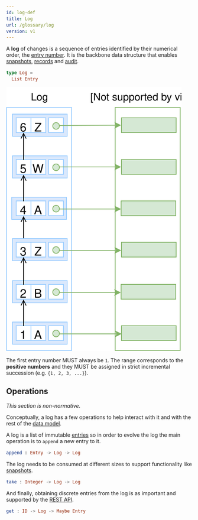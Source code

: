 ```yaml
---
id: log-def
title: Log
url: /glossary/log
version: v1
---
```


A **log** of changes is a sequence of entries identified by
their numerical order, the [entry number](/v1/glossary/entry#number).
It is the backbone data structure that enables [snapshots](/v1/glossary/snapshot),
[records](/v1/glossary/record) and [audit](/v1/data-model#audit).

```elm
type Log =
  List Entry
```

![A picture of a log with A, B a Z entries](./data-model/data-model-log.svg)

The first entry number MUST always be `1`. The range corresponds to the
**positive numbers** and they MUST be assigned in strict incremental
succession (e.g. `{1, 2, 3, ...}`).


## Operations

_This section is non-normative._

Conceptually, a log has a few operations to help interact with it and with the
rest of the [data model](/v1/data-model).


A log is a list of immutable [entries](/v1/glossary/entry) so in order to evolve
the log the main operation is to `append` a new entry to it.

```elm
append : Entry -> Log -> Log
```

The log needs to be consumed at different sizes to support functionality like
[snapshots](/v1/glossary/snapshots).

```elm
take : Integer -> Log -> Log
```

And finally, obtaining discrete entries from the log is as important and
supported by the [REST API](/v1/rest-api).

```elm
get : ID -> Log -> Maybe Entry
```
